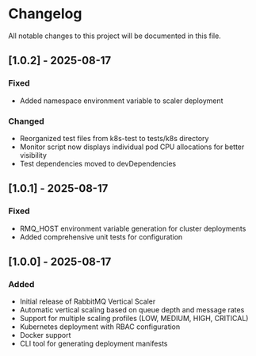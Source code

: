 # Changelog

All notable changes to this project will be documented in this file.

## [1.0.2] - 2025-08-17

### Fixed
- Added namespace environment variable to scaler deployment

### Changed
- Reorganized test files from k8s-test to tests/k8s directory
- Monitor script now displays individual pod CPU allocations for better visibility
- Test dependencies moved to devDependencies

## [1.0.1] - 2025-08-17

### Fixed
- RMQ_HOST environment variable generation for cluster deployments
- Added comprehensive unit tests for configuration

## [1.0.0] - 2025-08-17

### Added
- Initial release of RabbitMQ Vertical Scaler
- Automatic vertical scaling based on queue depth and message rates
- Support for multiple scaling profiles (LOW, MEDIUM, HIGH, CRITICAL)
- Kubernetes deployment with RBAC configuration
- Docker support
- CLI tool for generating deployment manifests